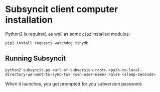 # Subsyncit client computer installation

Python2 is required, as well as some `pip2` installed modules:

```
pip2 install requests watchdog tinydb
```

## Running Subsyncit

```
python2 subsyncit.py <url-of-subversion-root> <path-to-local-directory-we-want-to-sync-to> <svn-user-name> False <sleep-seconds>
```

When it launches, you get prompted for you subversion password.